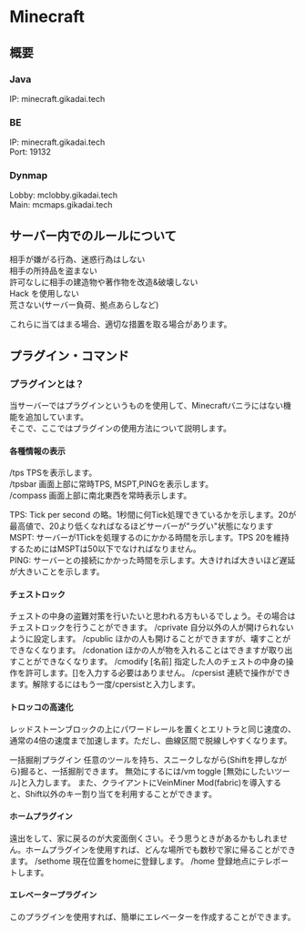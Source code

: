 # Minecraft
## 概要
### Java
IP: minecraft.gikadai.tech  

### BE  
IP: minecraft.gikadai.tech  
Port: 19132  

### Dynmap
Lobby: mclobby.gikadai.tech  
Main: mcmaps.gikadai.tech  


## サーバー内でのルールについて
相手が嫌がる行為、迷惑行為はしない  
相手の所持品を盗まない  
許可なしに相手の建造物や著作物を改造&破壊しない  
Hack を使用しない  
荒さない(サーバー負荷、拠点あらしなど)  
  
これらに当てはまる場合、適切な措置を取る場合があります。  
  
## プラグイン・コマンド
### プラグインとは？
当サーバーではプラグインというものを使用して、Minecraftバニラにはない機能を追加しています。  
そこで、ここではプラグインの使用方法について説明します。  

#### 各種情報の表示  
/tps TPSを表示します。  
/tpsbar 画面上部に常時TPS, MSPT,PINGを表示します。  
/compass 画面上部に南北東西を常時表示します。  
  
TPS: Tick per second の略。1秒間に何Tick処理できているかを示します。20が最高値で、20より低くなればなるほどサーバーが"ラグい"状態になります  
MSPT: サーバーが1Tickを処理するのにかかる時間を示します。TPS 20を維持するためにはMSPTは50以下でなければなりません。  
PING: サーバーとの接続にかかった時間を示します。大きければ大きいほど遅延が大きいことを示します。  


#### チェストロック
チェストの中身の盗難対策を行いたいと思われる方もいるでしょう。その場合はチェストロックを行うことができます。
/cprivate 自分以外の人が開けられないように設定します。
/cpublic ほかの人も開けることができますが、壊すことができなくなります。
/cdonation ほかの人が物を入れることはできますが取り出すことができなくなります。
/cmodify [名前] 指定した人のチェストの中身の操作を許可します。[]を入力する必要はありません。
/cpersist 連続で操作ができます。解除するにはもう一度/cpersistと入力します。


#### トロッコの高速化
レッドストーンブロックの上にパワードレールを置くとエリトラと同じ速度の、通常の4倍の速度まで加速します。ただし、曲線区間で脱線しやすくなります。

一括掘削プラグイン
任意のツールを持ち、スニークしながら(Shiftを押しながら)掘ると、一括掘削できます。
無効にするには/vm toggle [無効にしたいツール]と入力します。
また、クライアントにVeinMiner Mod(fabric)を導入すると、Shift以外のキー割り当てを利用することができます。


#### ホームプラグイン
遠出をして、家に戻るのが大変面倒くさい。そう思うときがあるかもしれません。ホームプラグインを使用すれば、どんな場所でも数秒で家に帰ることができます。
/sethome 現在位置をhomeに登録します。
/home 登録地点にテレポートします。


#### エレベータープラグイン
このプラグインを使用すれば、簡単にエレベーターを作成することができます。